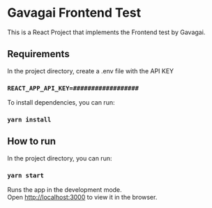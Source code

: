 # Gavagai Frontend Test

This is a React Project that implements the Frontend test by Gavagai.

## Requirements

In the project directory, create a .env file with the API KEY

### `REACT_APP_API_KEY=##################`

To install dependencies, you can run:

### `yarn install`

## How to run

In the project directory, you can run:

### `yarn start`

Runs the app in the development mode.\
Open [http://localhost:3000](http://localhost:3000) to view it in the browser.

